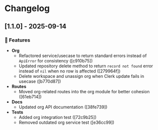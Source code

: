 # Changelog


## [1.1.0] - 2025-09-14

### 🚀 Features

- **Org**
  - Refactored service/usecase to return standard errors instead of `ApiError` for consistency ([c910b75])
  - Updated repository delete method to return `record not found` error instead of `nil` when no row is affected ([279964f])
  - Delete workspace and unassign org when Clerk update fails in usecase ([b770d87])
- **Routes**
  - Moved org-related routes into the org module for better cohesion ([61eb714])
- **Docs**
  - Updated org API documentation ([38fe739])
- **Tests**
  - Added org integration test ([72c9b25])
  - Removed outdated org service test ([e36cc99])
